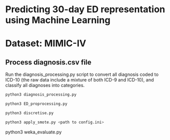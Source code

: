# Predicting 30-day ED representation using Machine Learning
# Dataset: MIMIC-IV

## Process diagnosis.csv file
Run the diagnosis_processing.py script to convert all diagnosis coded to ICD-10 (the raw data include a mixture of both ICD-9 and ICD-10), and classify all diagnoses into categories.

```bash
python3 diagnosis_processing.py
```

```bash
python3 ED_proprocessing.py
```

```bash
python3 discretise.py
```

```bash
python3 apply_smote.py <path to config.ini>
```


python3 weka_evaluate.py <path to config.ini>
